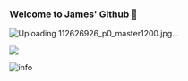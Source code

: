### Welcome to James' Github 👋
![Uploading 112626926_p0_master1200.jpg…]()

<!--
**Lzx-James/Lzx-James** is a ✨ _special_ ✨ repository because its `README.md` (this file) appears on your GitHub profile.

Here are some ideas to get you started:

- 🔭 I’m currently working on ...
- 🌱 I’m currently learning ...
- 👯 I’m looking to collaborate on ...
- 🤔 I’m looking for help with ...
- 💬 Ask me about ...
- 📫 How to reach me: ...
- 😄 Pronouns: ...
- ⚡ Fun fact: ...
-->

![](https://visitor-badge.glitch.me/badge?page_id=Lzx-James.readme)

![info](https://github-readme-stats.vercel.app/api?username=Lzx-James&show_icons=true&count_private=true&hide=prs&theme=default_repocard)

